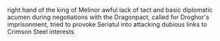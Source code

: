 right hand of the king of Melinor
awful lack of tact and basic diplomatic acumen during negotiations with the Dragonpact, called for Droghor's imprisonment, tried to provoke Seriatul into attacking
dubious links to Crimson Steel interests